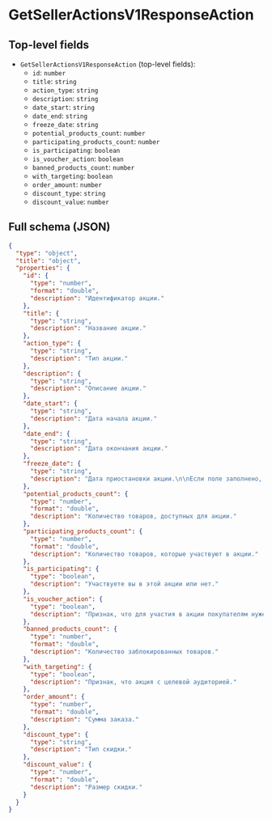 # GetSellerActionsV1ResponseAction

## Top-level fields
- `GetSellerActionsV1ResponseAction` (top-level fields):
  - `id`: `number`
  - `title`: `string`
  - `action_type`: `string`
  - `description`: `string`
  - `date_start`: `string`
  - `date_end`: `string`
  - `freeze_date`: `string`
  - `potential_products_count`: `number`
  - `participating_products_count`: `number`
  - `is_participating`: `boolean`
  - `is_voucher_action`: `boolean`
  - `banned_products_count`: `number`
  - `with_targeting`: `boolean`
  - `order_amount`: `number`
  - `discount_type`: `string`
  - `discount_value`: `number`

## Full schema (JSON)
```json
{
  "type": "object",
  "title": "object",
  "properties": {
    "id": {
      "type": "number",
      "format": "double",
      "description": "Идентификатор акции."
    },
    "title": {
      "type": "string",
      "description": "Название акции."
    },
    "action_type": {
      "type": "string",
      "description": "Тип акции."
    },
    "description": {
      "type": "string",
      "description": "Описание акции."
    },
    "date_start": {
      "type": "string",
      "description": "Дата начала акции."
    },
    "date_end": {
      "type": "string",
      "description": "Дата окончания акции."
    },
    "freeze_date": {
      "type": "string",
      "description": "Дата приостановки акции.\n\nЕсли поле заполнено, продавец не может повышать цены, изменять список товаров и уменьшать количество единиц товаров в акции.\n\nПродавец может понижать цены и увеличивать количество единиц товара в акции.\n"
    },
    "potential_products_count": {
      "type": "number",
      "format": "double",
      "description": "Количество товаров, доступных для акции."
    },
    "participating_products_count": {
      "type": "number",
      "format": "double",
      "description": "Количество товаров, которые участвуют в акции."
    },
    "is_participating": {
      "type": "boolean",
      "description": "Участвуете вы в этой акции или нет."
    },
    "is_voucher_action": {
      "type": "boolean",
      "description": "Признак, что для участия в акции покупателям нужен промокод."
    },
    "banned_products_count": {
      "type": "number",
      "format": "double",
      "description": "Количество заблокированных товаров."
    },
    "with_targeting": {
      "type": "boolean",
      "description": "Признак, что акция с целевой аудиторией."
    },
    "order_amount": {
      "type": "number",
      "format": "double",
      "description": "Сумма заказа."
    },
    "discount_type": {
      "type": "string",
      "description": "Тип скидки."
    },
    "discount_value": {
      "type": "number",
      "format": "double",
      "description": "Размер скидки."
    }
  }
}
```
